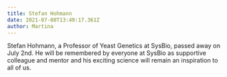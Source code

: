 ```yaml
---
title: Stefan Hohmann
date: 2021-07-08T13:49:17.361Z
author: Martina
---
```

Stefan Hohmann, a Professor of Yeast Genetics at SysBio, passed away on July 2nd. He will be remembered by everyone at SysBio as supportive colleague and mentor and his exciting science will remain an inspiration to all of us.